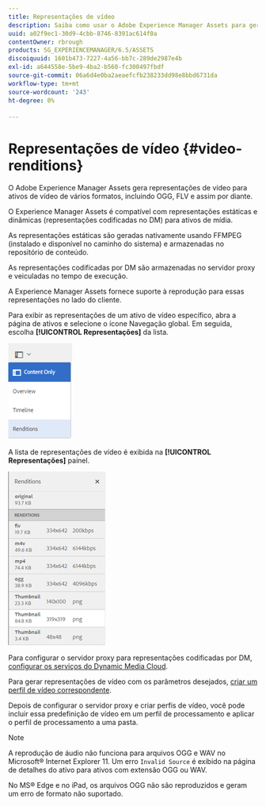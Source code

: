 ```yaml
---
title: Representações de vídeo
description: Saiba como usar o Adobe Experience Manager Assets para gerar representações de vídeo para ativos de vídeo de vários formatos, incluindo OGG, FLV e assim por diante.
uuid: a02f9ec1-30d9-4cbb-8746-8391ac614f0a
contentOwner: rbrough
products: SG_EXPERIENCEMANAGER/6.5/ASSETS
discoiquuid: 1601b473-7227-4a56-bb7c-289de2987e4b
exl-id: a644558e-5be9-4ba2-b560-fc300497fbdf
source-git-commit: 06a6d4e0ba2aeaefcfb238233dd98e8bbd6731da
workflow-type: tm+mt
source-wordcount: '243'
ht-degree: 0%

---
```


# Representações de vídeo {#video-renditions}

O Adobe Experience Manager Assets gera representações de vídeo para ativos de vídeo de vários formatos, incluindo OGG, FLV e assim por diante.

O Experience Manager Assets é compatível com representações estáticas e dinâmicas (representações codificadas no DM) para ativos de mídia.

As representações estáticas são geradas nativamente usando FFMPEG (instalado e disponível no caminho do sistema) e armazenadas no repositório de conteúdo.

As representações codificadas por DM são armazenadas no servidor proxy e veiculadas no tempo de execução.

A Experience Manager Assets fornece suporte à reprodução para essas representações no lado do cliente.

Para exibir as representações de um ativo de vídeo específico, abra a página de ativos e selecione o ícone Navegação global. Em seguida, escolha **[!UICONTROL Representações]** da lista.

![chlimage_1-478](assets/chlimage_1-478.png)

A lista de representações de vídeo é exibida na **[!UICONTROL Representações]** painel.

![chlimage_1-479](assets/chlimage_1-479.png)

Para configurar o servidor proxy para representações codificadas por DM, [configurar os serviços do Dynamic Media Cloud](config-dynamic.md).

Para gerar representações de vídeo com os parâmetros desejados, [criar um perfil de vídeo correspondente](video-profiles.md).

Depois de configurar o servidor proxy e criar perfis de vídeo, você pode incluir essa predefinição de vídeo em um perfil de processamento e aplicar o perfil de processamento a uma pasta.

>[!NOTE]
>
>A reprodução de áudio não funciona para arquivos OGG e WAV no Microsoft® Internet Explorer 11. Um erro `Invalid Source` é exibido na página de detalhes do ativo para ativos com extensão OGG ou WAV.
>
No MS® Edge e no iPad, os arquivos OGG não são reproduzidos e geram um erro de formato não suportado.
